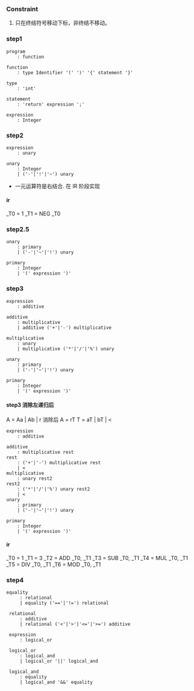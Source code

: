 ### Constraint
1. 只在终结符号移动下标，非终结不移动。
### step1
```
program
    : function

function
    : type Identifier '(' ')' '{' statement '}'

type
    : 'int'

statement
    : 'return' expression ';'

expression
    : Integer
```

### step2
```
expression
    : unary

unary
    : Integer
    | ('-'|'!'|'~') unary
```
- 一元运算符是右结合. 在 IR 阶段实现
#### ir

_T0 = 1
_T1 = NEG _T0

### step2.5
```
unary
    : primary
    | ('-'|'~'|'!') unary

primary
    : Integer
    | '(' expression ')'
```
### step3
```
expression
    : additive

additive
    : multiplicative
    | additive ('+'|'-') multiplicative

multiplicative
    : unary
    | multiplicative ('*'|'/'|'%') unary

unary
    : primary
    | ('-'|'~'|'!') unary

primary
    : Integer
    | '(' expression ')'
```

#### step3 消除左递归后
A = Aa | Ab | r
消除后
A = rT
T = aT | bT | <
```
expression
    : additive

additive
    : multiplicative rest
rest
    : ('+'|'-') multiplicative rest
    | <
multiplicative
    : unary rest2
rest2
    : ('*'|'/'|'%') unary rest2
    | <
unary
    : primary
    | ('-'|'~'|'!') unary

primary
    : Integer
    | '(' expression ')'
```

#### ir
_T0 = 1
_T1 = 3
_T2 = ADD _T0, _T1
_T3 = SUB _T0, _T1
_T4 = MUL _T0, _T1
_T5 = DIV _T0, _T1
_T6 = MOD _T0, _T1

### step4
```
equality
     : relational
     | equality ('=='|'!=') relational

 relational
     : additive
     | relational ('<'|'>'|'<='|'>=') additive

 expression
     : logical_or

 logical_or
     : logical_and
     | logical_or '||' logical_and

 logical_and
     : equality
     | logical_and '&&' equality
```